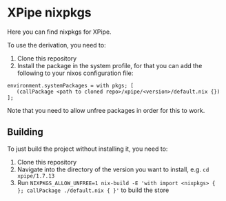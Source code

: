 # XPipe nixpkgs

Here you can find nixpkgs for XPipe.

To use the derivation, you need to:
1. Clone this repository
2. Install the package in the system profile, for that you can add the following to your nixos configuration file:
```
environment.systemPackages = with pkgs; [
   (callPackage <path to cloned repo>/xpipe/<version>/default.nix {})
];
```

Note that you need to allow unfree packages in order for this to work.

## Building

To just build the project without installing it, you need to:
1. Clone this repository
2. Navigate into the directory of the version you want to install, e.g. `cd xpipe/1.7.13`
3. Run `NIXPKGS_ALLOW_UNFREE=1 nix-build -E 'with import <nixpkgs> { }; callPackage ./default.nix { }'` to build the store
